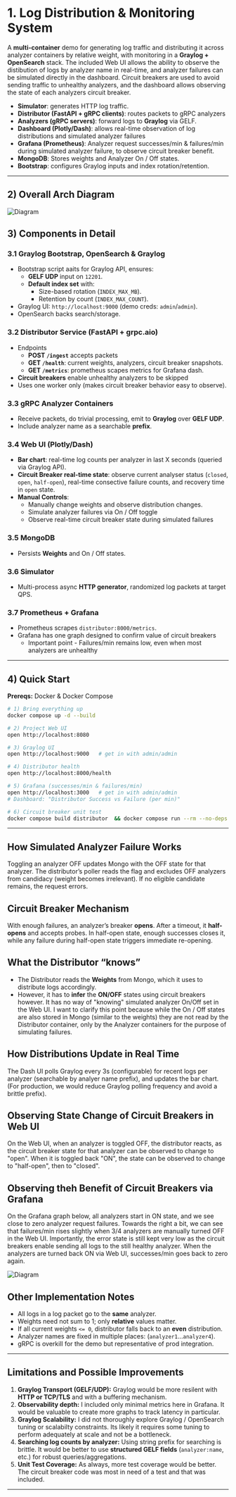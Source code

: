 # 1. Log Distribution & Monitoring System

A **multi-container** demo for generating log traffic and distributing it across analyzer containers by relative weight, with monitoring in a **Graylog + OpenSearch** stack.  The included Web UI allows the ability to observe the distibution of logs by analyzer name in real-time, and analyzer failures can be simulated directly in the dashboard. Circuit breakers are used to avoid sending traffic to unhealthy analyzers, and the dashboard allows observing the state of each analyzers circuit breaker. 

- **Simulator**: generates HTTP log traffic.
- **Distributor (FastAPI + gRPC clients)**: routes packets to gRPC analyzers
- **Analyzers (gRPC servers)**: forward logs to **Graylog** via GELF.
- **Dashboard (Plotly/Dash)**: allows real-time observation of log distributions and simulated analyzer failures
- **Grafana (Prometheus)**: Analyzer request successes/min & failures/min during simulated analyzer failure, to observe circuit breaker benefit.
- **MongoDB**: Stores weights and Analyzer On / Off states.
- **Bootstrap**: configures Graylog inputs and index rotation/retention.

---

## 2) Overall Arch Diagram

![Diagram](arch-diagram.png)

## 3) Components in Detail

### 3.1 Graylog Bootstrap, OpenSearch & Graylog
- Bootstrap script aaits for Graylog API, ensures:
  - **GELF UDP** input on `12201`.
  - **Default index set** with:
    - Size-based rotation (`INDEX_MAX_MB`).
    - Retention by count (`INDEX_MAX_COUNT`).
- Graylog UI: `http://localhost:9000` (demo creds: `admin`/`admin`).
- OpenSearch backs search/storage.

### 3.2 Distributor Service (FastAPI + grpc.aio)
- Endpoints
  - **POST `/ingest`** accepts packets
  - **GET `/health`**: current weights, analyzers, circuit breaker snapshots.
  - **GET `/metrics`**: prometheus scapes metrics for Grafana dash.
- **Circuit breakers** enable unhealthy analyzers to be skipped
- Uses one worker only (makes circuit breaker behavior easy to observe).

### 3.3 gRPC Analyzer Containers
- Receive packets, do trivial processing, emit to **Graylog** over **GELF UDP**.
- Include analyzer name as a searchable **prefix**.

### 3.4 Web UI (Plotly/Dash)
- **Bar chart**: real-time log counts per analyzer in last X seconds (queried via Graylog API).
- **Circuit Breaker real-time state**: observe current analyser status (`closed`, `open`, `half-open`), real-time consective failure counts, and recovery time in `open` state.
- **Manual Controls**: 
  - Manually change weights and observe distribution changes.
  - Simulate analyzer failures via On / Off toggle
  - Observe real-time circuit breaker state during simulated failures

### 3.5 MongoDB
- Persists **Weights** and On / Off states.

### 3.6 Simulator
- Multi-process async **HTTP generator**, randomized log packets at target QPS.

### 3.7 Prometheus + Grafana
- Prometheus scrapes `distributor:8000/metrics`.
- Grafana has one graph designed to confirm value of circuit breakers
  - Important point - Failures/min remains low, even when most analyzers are unhealthy

---

## 4) Quick Start

**Prereqs:** Docker & Docker Compose

```bash
# 1) Bring everything up
docker compose up -d --build

# 2) Project Web UI
open http://localhost:8080

# 3) Graylog UI
open http://localhost:9000   # get in with admin/admin

# 4) Distributor health
open http://localhost:8000/health

# 5) Grafana (successes/min & failures/min)
open http://localhost:3000   # get in with admin/admin
# Dashboard: "Distributor Success vs Failure (per min)"

# 6) Circuit breaker unit test
docker compose build distributor  && docker compose run --rm --no-deps -e PYTHONPATH=/app distributor     pytest -q app/tests/test_simple_circuit_breaker.py
```

---

## How Simulated Analyzer Failure Works
Toggling an analyzer OFF updates Mongo with the OFF state for that analyzer. The distributor’s poller reads the flag and excludes OFF analyzers from candidacy (weight becomes irrelevant). If no eligible candidate remains, the request errors.

## Circuit Breaker Mechanism
With enough failures, an analyzer’s breaker **opens**. After a timeout, it **half-opens** and accepts probes. In half-open state, enough successes closes it, while any failure during half-open state triggers immediate re-opening.

## What the Distributor “knows”
- The Distributor reads the **Weights** from Mongo, which it uses to distribute logs accordingly.
- However, it has to **infer** the **ON/OFF** states using circuit breakers however. It has no way of "knowing" simulated analyzer On/Off set in the Web UI. I want to clarify this point because while the On / Off states are also stored in Mongo (similar to the weights) they are not read by the Distributor container, only by the Analyzer containers for the purpose of simulating failures. 

## How Distributions Update in Real Time
The Dash UI polls Graylog every 3s (configurable) for recent logs per analyzer (searchable by analyer name prefix), and updates the bar chart. (For production, we would reduce Graylog polling frequency and avoid a brittle prefix).

## Observing State Change of Circuit Breakers in Web UI
On the Web UI, when an analyzer is toggled OFF, the distributor reacts, as the circuit breaker state for that analyzer can be observed to change to "open". When it is toggled back "ON", the state can be observed to change to "half-open", then to "closed".

## Observing theh Benefit of Circuit Breakers via Grafana 
On the Grafana graph below, all analyzers start in ON state, and we see close to zero analyzer request failures. Towards the right a bit, we can see that failures/min rises slightly when 3/4 analyzers are manually turned OFF in the Web UI. Importantly, the error state is still kept very low as the circuit breakers enable sending all logs to the still healthy analyzer. When the analyzers are turned back ON via Web UI, successes/min goes back to zero again.

![Diagram](grafana-demo.jpg)

## Other Implementation Notes
- All logs in a log packet go to the **same** analyzer.
- Weights need not sum to 1; only **relative** values matter.
- If all current weights `<= 0`, distributor falls back to an **even** distribution.
- Analyzer names are fixed in multiple places: (`analyzer1`…`analyzer4`).
- gRPC is overkill for the demo but representative of prod integration.

---

## Limitations and Possible Improvements

1. **Graylog Transport (GELF/UDP):** Graylog would be more resilent with **HTTP or TCP/TLS** and with a buffering mechanism.
2. **Observability depth:** I included only minimal metrics here in Grafana. It would be valuable to create more graphs to track latency in particular.
3. **Graylog Scalability:** I did not thoroughly explore Graylog / OpenSearch tuning or scalabilty constraints. Its likely it requires some tuning to perform adequately at scale and not be a bottleneck.
4. **Searching log counts by analyzer:** Using string prefix for searching is brittle. It would be better to use **structured GELF fields** (`analyzer:name`, etc.) for robust queries/aggregations.
5. **Unit Test Coverage:** As always, more test coverage would be better. The circuit breaker code was most in need of a test and that was included.
---



